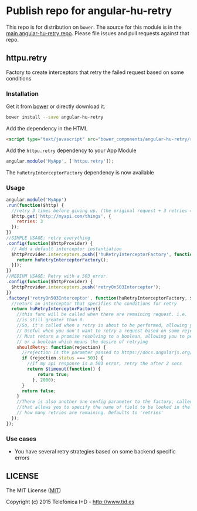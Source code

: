 # Publish repo for angular-hu-retry

This repo is for distribution on `bower`. The source for this module is in the
[main angular-hu-retry repo](https://github.com/angular-hu/angular-hu).
Please file issues and pull requests against that repo.

## httpu.retry

Factory to create interceptors that retry the failed request based on some conditions

### Installation

Get it from [bower](http://bower.io/) or directly download it.

```sh
bower install --save angular-hu-retry
```

Add the dependency in the HTML

```html
<script type="text/javascript" src="bower_components/angular-hu-retry/retry.js"></script>
```

Add the `httpu.retry` dependency to your App Module

```js
angular.module('MyApp', ['httpu.retry']);
```

The `huRetryInterceptorFactory` dependency is now available

### Usage

```js
angular.module('MyApp')
.run(function($http) {
  //retry 3 times before giving up. (the original request + 3 retries = 4 request)
  $http.get('http://myapi.com/things', {
    retries: 3
  });
})
//SIMPLE USAGE: retry everything
.config(function($httpProvider) {
  // Add a default interceptor instantiation
  $httpProvider.interceptors.push(['huRetryInterceptorFactory', function(huRetryInterceptorFactory) {
    return huRetryInterceptorFactory();
  }]);
})
//MEDIUM USAGE: Retry with a 503 error.
.config(function($httpProvider) {
  $httpProvider.interceptors.push('retryOn503Interceptor');
})
.factory('retryOn503Interceptor', function(huRetryInterceptorFactory, $q, $timeout) {
  //return an interceptor that specifies the conditions for retry
  return huRetryInterceptorFactory({
    //this func will be called when there are remaining request. i.e. `retries` field in the request config 
    //is still greater than 0.
    //So, it's called when a retry is about to be performed, allowing you to cancel the retry
    // Useful when you don't want to retry a request based on some rejection parameters
    // Must return a promise resolving to a boolean, allowing you to perform an async operation before retrying,
    // or a boolean which means the desire of retrying
    shouldRetry: function(rejection) {
      //rejection is the paramter passed to https://docs.angularjs.org/api/ng/service/$http responseError interceptor
      if (rejection.status === 503) {
        //If my api response is a 503 error, retry the after 2 secs
        return $timeout(function() {
            return true;
          }, 2000);
      } 
      return false;
    }
    //There is also another one config parameter to the factory, called `retryField`
    //that allows you to specify the name of field to be looked in the config to determine
    // how many retries are remaining. Defaults to 'retries'
  });
});
```


### Use cases

* You have several retry strategies based on some backend specific errors

## LICENSE

The MIT License ([MIT](LICENSE))

Copyright (c) 2015 Telefónica I+D - http://www.tid.es

